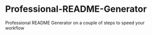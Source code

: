 # Professional-README-Generator
Professional README Generator on a couple of steps to speed your workflow
